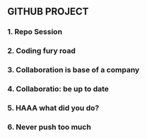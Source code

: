 ## GITHUB PROJECT
### 1. Repo Session
### 2. Coding fury road
### 3. Collaboration is base of a company
### 4. Collaboratio: be up to date
### 5. HAAA what did you do?
### 6. Never push too much
